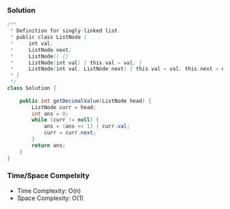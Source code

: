 ### Solution

```java
/**
 * Definition for singly-linked list.
 * public class ListNode {
 *     int val;
 *     ListNode next;
 *     ListNode() {}
 *     ListNode(int val) { this.val = val; }
 *     ListNode(int val, ListNode next) { this.val = val; this.next = next; }
 * }
 */
class Solution {
    
    public int getDecimalValue(ListNode head) {
        ListNode curr = head;
        int ans = 0;
        while (curr != null) {
            ans = (ans << 1) | curr.val;
            curr = curr.next;
        }
        return ans;
    }
}
```

### Time/Space Compelxity

- Time Complexity: O(n)
- Space Complexity: O(1)
